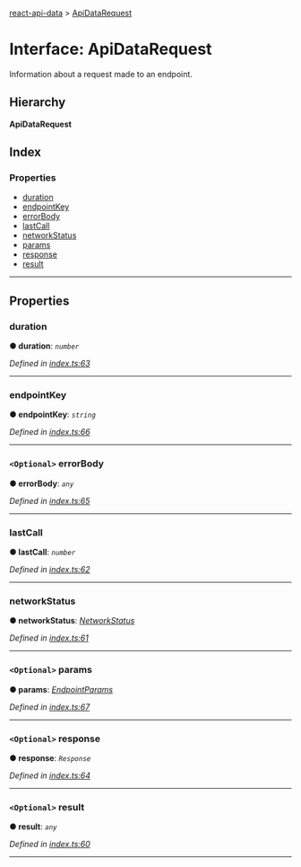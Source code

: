 [react-api-data](../README.md) > [ApiDataRequest](../interfaces/apidatarequest.md)

# Interface: ApiDataRequest

Information about a request made to an endpoint.

## Hierarchy

**ApiDataRequest**

## Index

### Properties

* [duration](apidatarequest.md#duration)
* [endpointKey](apidatarequest.md#endpointkey)
* [errorBody](apidatarequest.md#errorbody)
* [lastCall](apidatarequest.md#lastcall)
* [networkStatus](apidatarequest.md#networkstatus)
* [params](apidatarequest.md#params)
* [response](apidatarequest.md#response)
* [result](apidatarequest.md#result)

---

## Properties

<a id="duration"></a>

###  duration

**● duration**: *`number`*

*Defined in [index.ts:63](https://github.com/oberonamsterdam/react-api-data/blob/a5bda9f/src/index.ts#L63)*

___
<a id="endpointkey"></a>

###  endpointKey

**● endpointKey**: *`string`*

*Defined in [index.ts:66](https://github.com/oberonamsterdam/react-api-data/blob/a5bda9f/src/index.ts#L66)*

___
<a id="errorbody"></a>

### `<Optional>` errorBody

**● errorBody**: *`any`*

*Defined in [index.ts:65](https://github.com/oberonamsterdam/react-api-data/blob/a5bda9f/src/index.ts#L65)*

___
<a id="lastcall"></a>

###  lastCall

**● lastCall**: *`number`*

*Defined in [index.ts:62](https://github.com/oberonamsterdam/react-api-data/blob/a5bda9f/src/index.ts#L62)*

___
<a id="networkstatus"></a>

###  networkStatus

**● networkStatus**: *[NetworkStatus](../#networkstatus)*

*Defined in [index.ts:61](https://github.com/oberonamsterdam/react-api-data/blob/a5bda9f/src/index.ts#L61)*

___
<a id="params"></a>

### `<Optional>` params

**● params**: *[EndpointParams](endpointparams.md)*

*Defined in [index.ts:67](https://github.com/oberonamsterdam/react-api-data/blob/a5bda9f/src/index.ts#L67)*

___
<a id="response"></a>

### `<Optional>` response

**● response**: *`Response`*

*Defined in [index.ts:64](https://github.com/oberonamsterdam/react-api-data/blob/a5bda9f/src/index.ts#L64)*

___
<a id="result"></a>

### `<Optional>` result

**● result**: *`any`*

*Defined in [index.ts:60](https://github.com/oberonamsterdam/react-api-data/blob/a5bda9f/src/index.ts#L60)*

___

